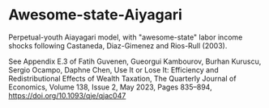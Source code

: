 # Awesome-state-Aiyagari

Perpetual-youth Aiayagari model, with "awesome-state" labor income shocks following Castaneda, Diaz-Gimenez and Rios-Rull (2003). 

See Appendix E.3 of Fatih Guvenen, Gueorgui Kambourov, Burhan Kuruscu, Sergio Ocampo, Daphne Chen, Use It or Lose It: Efficiency and Redistributional Effects of Wealth Taxation, The Quarterly Journal of Economics, Volume 138, Issue 2, May 2023, Pages 835–894, https://doi.org/10.1093/qje/qjac047 
